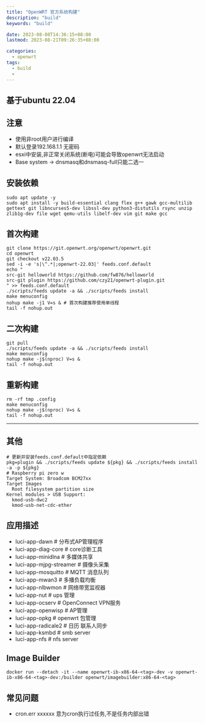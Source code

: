 ```yaml
---
title: "OpenWRT 官方系统构建"
description: "build"
keywords: "build"

date: 2023-08-08T14:36:15+08:00
lastmod: 2023-08-21T09:26:35+08:00

categories:
  - openwrt
tags:
  - build
  -
---
```

## 基于ubuntu 22.04
## 注意
- 使用非root用户进行编译
- 默认登录192.168.1.1 无密码
- esxi中安装,非正常关闭系统(断电)可能会导致openwrt无法启动
- Base system -> dnsmasq和dnsmasq-full只能二选一
## 安装依赖
```shell
sudo apt update -y
sudo apt install -y build-essential clang flex g++ gawk gcc-multilib gettext git libncurses5-dev libssl-dev python3-distutils rsync unzip zlib1g-dev file wget qemu-utils libelf-dev vim git make gcc
```
## 首次构建
```shell
git clone https://git.openwrt.org/openwrt/openwrt.git
cd openwrt
git checkout v22.03.5
sed -i -e 's|\^.*|;openwrt-22.03|' feeds.conf.default
echo "
src-git helloworld https://github.com/fw876/helloworld
src-git plugin https://github.com/czy21/openwrt-plugin.git
" >> feeds.conf.default
./scripts/feeds update -a && ./scripts/feeds install
make menuconfig
nohup make -j1 V=s & # 首次构建推荐使用单线程
tail -f nohup.out
```
## 二次构建
```shell
git pull
./scripts/feeds update -a && ./scripts/feeds install
make menuconfig
nohup make -j$(nproc) V=s &
tail -f nohup.out
```
## 重新构建
```shell
rm -rf tmp .config
make menuconfig
nohup make -j$(nproc) V=s &
tail -f nohup.out
```
----
## 其他
```shell
# 更新并安装feeds.conf.default中指定依赖
pkg=plugin && ./scripts/feeds update ${pkg} && ./scripts/feeds install -a -p ${pkg}
# Raspberry pi zero w
Target System: Broadcom BCM27xx
Target Images 
  Root filesystem partition size
Kernel modules > USB Support:
  kmod-usb-dwc2
  kmod-usb-net-cdc-ether
```
## 应用描述
  * luci-app-dawn           # 分布式AP管理程序
  * luci-app-diag-core      # core诊断工具
  * luci-app-minidlna       # 多媒体共享
  * luci-app-mjpg-streamer  # 摄像头采集
  * luci-app-mosquitto      # MQTT 消息队列
  * luci-app-mwan3          # 多播负载均衡
  * luci-app-nlbwmon        # 网络带宽监视器
  * luci-app-nut            # ups 管理
  * luci-app-ocserv         # OpenConnect VPN服务
  * luci-app-openwisp       # AP管理
  * luci-app-opkg           # openwrt 包管理
  * luci-app-radicale2      # 日历 联系人同步
  * luci-app-ksmbd          # smb server
  * luci-app-nfs            # nfs server
## Image Builder
```text
docker run --detach -it --name openwrt-ib-x86-64-<tag>-dev -v openwrt-ib-x86-64-<tag>-dev:/builder openwrt/imagebuilder:x86-64-<tag>
```
## 常见问题
 * cron.err xxxxxx 意为cron执行过任务,不是任务内部出错